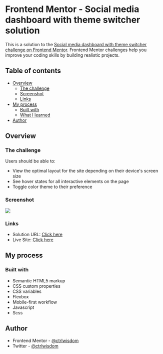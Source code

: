 # Frontend Mentor - Social media dashboard with theme switcher solution

This is a solution to the [Social media dashboard with theme switcher challenge on Frontend Mentor](https://www.frontendmentor.io/challenges/social-media-dashboard-with-theme-switcher-6oY8ozp_H). Frontend Mentor challenges help you improve your coding skills by building realistic projects. 

## Table of contents

- [Overview](#overview)
  - [The challenge](#the-challenge)
  - [Screenshot](#screenshot)
  - [Links](#links)
- [My process](#my-process)
  - [Built with](#built-with)
  - [What I learned](#what-i-learned)
- [Author](#author)

## Overview

### The challenge

Users should be able to:

- View the optimal layout for the site depending on their device's screen size
- See hover states for all interactive elements on the page
- Toggle color theme to their preference

### Screenshot

![](./screenshot.jpg)

### Links

- Solution URL: [Click here](https://github.com/ctrlwisdom/social-media-light-dark-theme)
- Live Site: [Click here](https://ctrlwisdom.github.io/social-media-light-dark-theme/index.html)


## My process

### Built with

- Semantic HTML5 markup
- CSS custom properties
- CSS variables
- Flexbox
- Mobile-first workflow
- Javascript
- Scss


## Author

- Frontend Mentor - [@ctrlwisdom](https://www.frontendmentor.io/profile/ctrlwisdom)
- Twitter - [@ctrlwisdom](https://www.twitter.com/ctrlwisdom)

